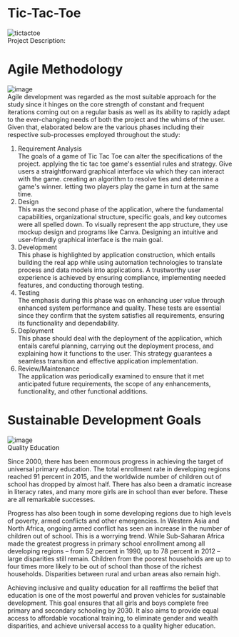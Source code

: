 # Tic-Tac-Toe
![tictactoe](https://github.com/jamesroyette/tictactoe/assets/119805275/92d238c8-cb03-4ce1-aeec-72ae0526331e)
<br>
Project Description:  

# Agile Methodology
![image](https://github.com/jamesroyette/tictactoe/assets/119805275/a9d7d242-993a-46cf-b46e-70a87cf9d40c)
<br>
Agile development was regarded as the most suitable approach for the study since it hinges on the core strength of constant and frequent iterations coming out on a regular basis as well as its ability to rapidly adapt to the ever-changing needs of both the project and the whims of the user. Given that, elaborated below are the various phases including their respective sub-processes employed throughout the study:
1.	Requirement Analysis<br>
The goals of a game of Tic Tac Toe can alter the specifications of the project.  applying the tic tac toe game's essential rules and strategy. Give users a straightforward graphical interface via which they can interact with the game. creating an algorithm to resolve ties and determine a game's winner. letting two players play the game in turn at the same time. 
2.	Design<br>
This was the second phase of the application, where the fundamental capabilities, organizational structure, specific goals, and key outcomes were all spelled down. To visually represent the app structure, they use mockup design and programs like Canva. Designing an intuitive and user-friendly graphical interface is the main goal.
3.	Development<br>
This phase is highlighted by application construction, which entails building the real app while using automation technologies to translate process and data models into applications. A trustworthy user experience is achieved by ensuring compliance, implementing needed features, and conducting thorough testing.
4.	Testing<br>
The emphasis during this phase was on enhancing user value through enhanced system performance and quality. These tests are essential since they confirm that the system satisfies all requirements, ensuring its functionality and dependability.
5.	Deployment<br>
This phase should deal with the deployment of the application, which entails careful planning, carrying out the deployment process, and explaining how it functions to the user. This strategy guarantees a seamless transition and effective application implementation.
6.	Review/Maintenance<br>
The application was periodically examined to ensure that it met anticipated future requirements, the scope of any enhancements, functionality, and other functional additions.


# Sustainable Development Goals
![image](https://github.com/jamesroyette/tictactoe/assets/119805275/2f5531eb-d164-4ed7-b292-69c7b2071a2f)
<br>
Quality Education<br>

Since 2000, there has been enormous progress in achieving the target of universal primary education. The total enrollment rate in developing regions reached 91 percent in 2015, and the worldwide number of children out of school has dropped by almost half. There has also been a dramatic increase in literacy rates, and many more girls are in school than ever before. These are all remarkable successes.

Progress has also been tough in some developing regions due to high levels of poverty, armed conflicts and other emergencies. In Western Asia and North Africa, ongoing armed conflict has seen an increase in the number of children out of school. This is a worrying trend. While Sub-Saharan Africa made the greatest progress in primary school enrollment among all developing regions – from 52 percent in 1990, up to 78 percent in 2012 – large disparities still remain. Children from the poorest households are up to four times more likely to be out of school than those of the richest households. Disparities between rural and urban areas also remain high.

Achieving inclusive and quality education for all reaffirms the belief that education is one of the most powerful and proven vehicles for sustainable development. This goal ensures that all girls and boys complete free primary and secondary schooling by 2030. It also aims to provide equal access to affordable vocational training, to eliminate gender and wealth disparities, and achieve universal access to a quality higher education.

